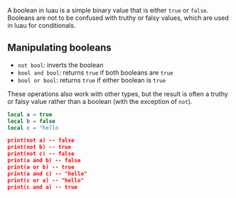 
A boolean in luau is a simple binary value that is either `true` or `false`. Booleans are not to be confused with truthy or falsy values, which are used in luau for conditionals.

## Manipulating booleans

- `not bool`: inverts the boolean
- `bool and bool`: returns `true` if both booleans are `true`
- `bool or bool`: returns `true` if either boolean is `true`

These operations also work with other types, but the result is often a truthy or falsy value rather than a boolean (with the exception of `not`).


```lua
local a = true
local b = false
local c = "hello

print(not a) -- false
print(not b) -- true
print(not c) -- false
print(a and b) -- false
print(a or b) -- true
print(a and c) -- "hello"
print(c or a) -- "hello"
print(c and a) -- true
```